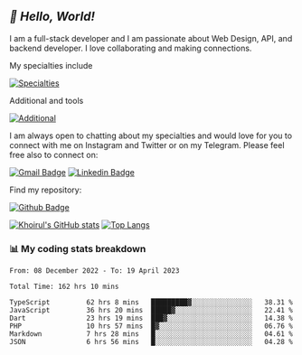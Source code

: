 ## _:wave: Hello, World!_

I am a full-stack developer and I am passionate about Web Design, API, and backend developer. I love collaborating and making connections.

My specialties include

[![Specialties](https://skillicons.dev/icons?i=php,laravel,javascript,react,vue,mysql,tailwind)](https://skillicons.dev)

Additional and tools

[![Additional](https://skillicons.dev/icons?i=bash,vscode,vite,webpack,vercel,git,github,gitlab)](https://skillicons.dev)

I am always open to chatting about my specialties and would love for you to connect with me on Instagram and Twitter or on my Telegram. Please feel free also to connect on:

[![Gmail Badge](https://img.shields.io/badge/-ahmusafir.khoirul@gmail.com-c14438?style=flat&logo=Gmail&logoColor=white&link=mailto:ahmusafir.khoirul@gmail.com)](mailto:ahmusafir.khoirul@gmail.com)
[![Linkedin Badge](https://img.shields.io/badge/-Ahmad_Musafir_Khoirul_Fattah-0072b1?style=flat&logo=Linkedin&logoColor=white&link=https://www.linkedin.com/in/ahmad-musafir-khoirul-fattah-26a53a207/)](https://www.linkedin.com/in/masmuss/)

Find my repository:

[![Github Badge](https://img.shields.io/badge/-masmuss-grey?style=flat&logo=github&logoColor=white&link=https://github.com/masmuss)](https://github.com/masmuss)

[![Khoirul's GitHub stats](https://github-readme-stats.vercel.app/api?username=masmuss&show_icons=true&include_all_commits=true&theme=transparent&layout=compact)](https://github.com/masmuss/github-readme-stats)
[![Top Langs](https://github-readme-stats.vercel.app/api/top-langs/?username=masmuss&theme=transparent&layout=compact)](https://github.com/masmuss/github-readme-stats)

### :bar_chart: My coding stats breakdown

<!--START_SECTION:waka-->

```text
From: 08 December 2022 - To: 19 April 2023

Total Time: 162 hrs 10 mins

TypeScript         62 hrs 8 mins   █████████▓░░░░░░░░░░░░░░░   38.31 %
JavaScript         36 hrs 20 mins  █████▓░░░░░░░░░░░░░░░░░░░   22.41 %
Dart               23 hrs 19 mins  ███▓░░░░░░░░░░░░░░░░░░░░░   14.38 %
PHP                10 hrs 57 mins  █▓░░░░░░░░░░░░░░░░░░░░░░░   06.76 %
Markdown           7 hrs 28 mins   █░░░░░░░░░░░░░░░░░░░░░░░░   04.61 %
JSON               6 hrs 56 mins   █░░░░░░░░░░░░░░░░░░░░░░░░   04.28 %
```

<!--END_SECTION:waka-->

